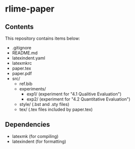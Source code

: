 # rlime-paper

## Contents

This repository contains items below:
- .gitignore
- README.md
- latexindent.yaml
- latexmkrc
- paper.tex
- paper.pdf
- src/
  - ref.bib
  - experiments/
    - exp1/ (experiment for "4.1 Qualitive Evaluation")
    - exp2/ (experiment for "4.2 Quantitative Evaluation")
  - style/ (.bst and .sty files)
  - tex/ (.tex files included by paper.tex)

## Dependencies

- latexmk (for compiling)
- latexindent (for formatting)
